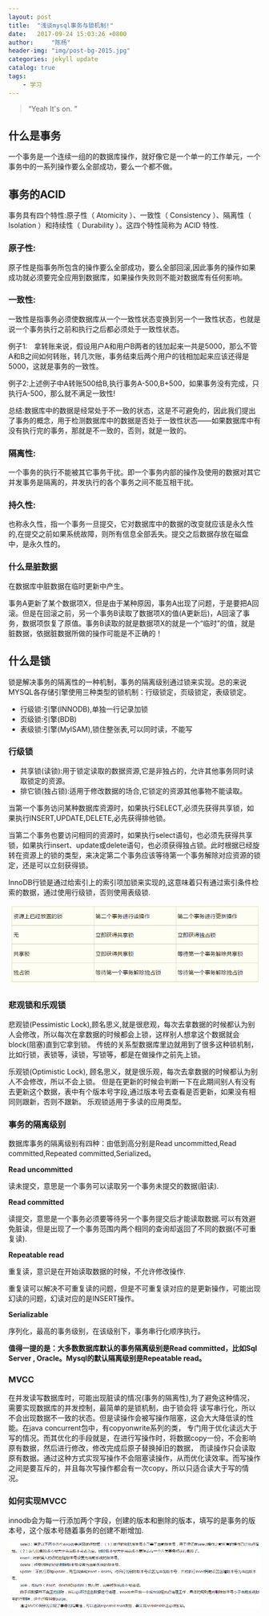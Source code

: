 ```yaml
---
layout: post
title:  "浅谈mysql事务与锁机制!"
date:   2017-09-24 15:03:26 +0800
author:     "陈杨"
header-img: "img/post-bg-2015.jpg"
categories: jekyll update
catalog: true
tags:
    - 学习
---
```


> “Yeah It's on. ”


## 什么是事务

一个事务是一个连续一组的的数据库操作，就好像它是一个单一的工作单元，一个事务中的一系列操作要么全部成功，要么一个都不做。

## 事务的ACID

事务具有四个特性:原子性（ Atomicity ）、一致性（ Consistency ）、隔离性（ Isolation ）和持续性（ Durability ）。这四个特性简称为 ACID 特性.
### 原子性:

原子性是指事务所包含的操作要么全部成功，要么全部回滚,因此事务的操作如果成功就必须要完全应用到数据库，如果操作失败则不能对数据库有任何影响。
### 一致性:

一致性是指事务必须使数据库从一个一致性状态变换到另一个一致性状态，也就是说一个事务执行之前和执行之后都必须处于一致性状态。

例子1:　拿转账来说，假设用户A和用户B两者的钱加起来一共是5000，那么不管A和B之间如何转账，转几次账，事务结束后两个用户的钱相加起来应该还得是5000，这就是事务的一致性。

例子2:上述例子中A转账500给B,执行事务A-500,B+500，如果事务没有完成，只执行A-500，那么就不满足一致性!

总结:数据库中的数据是经常处于不一致的状态，这是不可避免的，因此我们提出了事务的概念，用于检测数据库中的数据是否处于一致性状态——如果数据库中有没有执行完的事务，那就是不一致的，否则，就是一致的。

### 隔离性:

一个事务的执行不能被其它事务干扰。即一个事务内部的操作及使用的数据对其它并发事务是隔离的，并发执行的各个事务之间不能互相干扰。

### 持久性:

也称永久性，指一个事务一旦提交，它对数据库中的数据的改变就应该是永久性的,在提交之前如果系统故障，则所有信息全部丢失。提交之后数据存放在磁盘中，是永久性的。

### 什么是脏数据

在数据库中脏数据在临时更新中产生。

事务A更新了某个数据项X，但是由于某种原因，事务A出现了问题，于是要把A回滚。但是在回滚之前，另一个事务B读取了数据项X的值(A更新后)，A回滚了事务，数据项恢复了原值。事务B读取的就是数据项X的就是一个“临时”的值，就是脏数据，依据脏数据所做的操作可能是不正确的！

## 什么是锁

锁是解决事务的隔离性的一种机制，事务的隔离级别通过锁来实现。总的来说MYSQL各存储引擎使用三种类型的锁机制：行级锁定，页级锁定，表级锁定。
* 行级锁:引擎(INNODB),单独一行记录加锁
* 页级锁:引擎(BDB)
* 表级锁:引擎(MyISAM),锁住整张表,可以同时读，不能写

### 行级锁

* 共享锁(读锁):用于锁定读取的数据资源,它是非独占的，允许其他事务同时读取锁定的资源。
* 排它锁(独占锁):适用于修改数据的场合,它锁定的资源其他事物不能读取。

当第一个事务访问某种数据库资源时，如果执行SELECT,必须先获得共享锁，如果执行INSERT,UPDATE,DELETE,必先获得排他锁。

当第二个事务也要访问相同的资源时，如果执行select语句，也必须先获得共享锁，如果执行insert、update或delete语句，也必须获得独占锁。此时根据已经旋转在资源上的锁的类型，来决定第二个事务应该等待第一个事务解除对应资源的锁定，还是可以立刻获得锁。

InnoDB行锁是通过给索引上的索引项加锁来实现的,这意味着只有通过索引条件检索的数据，通过使用行级锁，否则使用表级锁.

![Alt text](/img/ArticleImg3/img1.png)

### 悲观锁和乐观锁

悲观锁(Pessimistic Lock),顾名思义,就是很悲观，每次去拿数据的时候都认为别人会修改，所以每次在拿数据的时候都会上锁，这样别人想拿这个数据就会block(阻塞)直到它拿到锁。
传统的关系型数据库里边就用到了很多这种锁机制，比如行锁，表锁等，读锁，写锁等，都是在做操作之前先上锁。

乐观锁(Optimistic Lock), 顾名思义，就是很乐观，每次去拿数据的时候都认为别人不会修改，所以不会上锁。
但是在更新的时候会判断一下在此期间别人有没有去更新这个数据，表中有个版本号字段,通过版本号去查看是否更新，如果没有相同则跟新，否则不跟新。
乐观锁适用于多读的应用类型。

### 事务的隔离级别

数据库事务的隔离级别有四种：由低到高分别是Read uncommitted,Read committed,Repeated committed,Serialized。

**Read uncommitted**

读未提交，意思是一个事务可以读取另一个事务未提交的数据(脏读).

**Read committed**

读提交，意思是一个事务必须要等待另一个事务提交后才能读取数据.可以有效避免脏读，但是出现了一个事务范围内两个相同的查询却返回了不同的数据(不可重复读).

**Repeatable read**

重复读，意识是在开始读取数据的时候，不允许修改操作.

重复读可以解决不可重复读的问题，但是不可重复读对应的是更新操作，可能出现幻读的问题，幻读对应的是INSERT操作。

**Serializable**

序列化，最高的事务级别，在该级别下，事务串行化顺序执行。

**值得一提的是：大多数数据库默认的事务隔离级别是Read committed，比如Sql Server , Oracle。Mysql的默认隔离级别是Repeatable read。**

### MVCC

在并发读写数据库时，可能出现脏读的情况(事务的隔离性),为了避免这种情况，需要实现数据库的并发控制，最简单的是锁机制，由于锁会将
读写串行化，所以不会出现数据不一致的状态。但是读操作会被写操作阻塞，这会大大降低读的性能。在java concurrent包中，有copyonwrite系列的类，
专门用于优化读远大于写的情况。而其优化的手段就是，在进行写操作时，将数据copy一份，不会影响原有数据，然后进行修改，修改完成后原子替换掉旧的数据，
而读操作只会读取原有数据。通过这种方式实现写操作不会阻塞读操作，从而优化读效率。而写操作之间是要互斥的，并且每次写操作都会有一次copy，所以只适合读大于写的情况。

### 如何实现MVCC

innodb会为每一行添加两个字段，创建的版本和删除的版本，填写的是事务的版本号，这个版本号随着事务的创建不断增加.

![Alt text](/img/ArticleImg3/img2.png)









